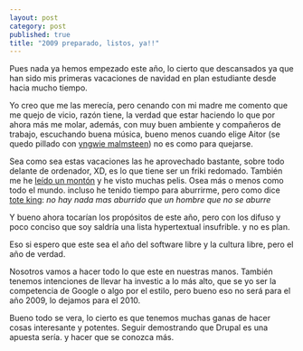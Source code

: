```yaml
---
layout: post
category: post
published: true
title: "2009 preparado, listos, ya!!"
---
```


Pues nada ya hemos empezado este año, lo cierto que descansados ya que han sido mis primeras vacaciones de navidad en plan estudiante desde hacia mucho tiempo.

Yo creo que me las merecía, pero cenando con mi madre me comento que me quejo de vicio, razón tiene, la verdad que estar haciendo lo que por ahora más me molar, además, con muy buen ambiente y compañeros de trabajo, escuchando buena música, bueno menos cuando elige Aitor  (se quedo pillado con <a href="http://www.guitarraonline.com.ar/yngwie.htm" title="yngwie">yngwie malmsteen</a>) no es como para quejarse. 

Sea como sea estas vacaciones las he aprovechado bastante, sobre todo delante de ordenador, XD, es lo que tiene ser un friki redomado. También me he <a href="http://www.tomajazz.com/bibliojazz/smith_coltrane_jazz_racismo_resistencia.htm" title="john coltrane">leído un montón</a> y he visto muchas pelis. Osea más o menos como todo el mundo. incluso  he tenido tiempo para aburrirme, pero  como dice <a href="http://es.wikipedia.org/wiki/Tote_King" title="tote king">tote king</a>: <em>no hay nada mas aburrido que un hombre que no se aburre </em>

Y bueno ahora tocarían los propósitos de este año, pero con los difuso y poco conciso que soy saldría una lista hypertextual insufrible. y no es plan. 

Eso si espero que este sea el año del software libre y la cultura libre, pero el año de verdad. 

Nosotros vamos a hacer todo lo que este en nuestras manos. También tenemos intenciones de llevar ha investic a lo más alto, que se yo ser la competencia de Google o algo por el estilo, pero bueno eso no será para el año 2009, lo dejamos para el 2010. 

Bueno todo se vera, lo cierto es que tenemos muchas ganas de hacer cosas interesante y potentes. Seguir demostrando que Drupal es una apuesta sería. y hacer que se conozca más.